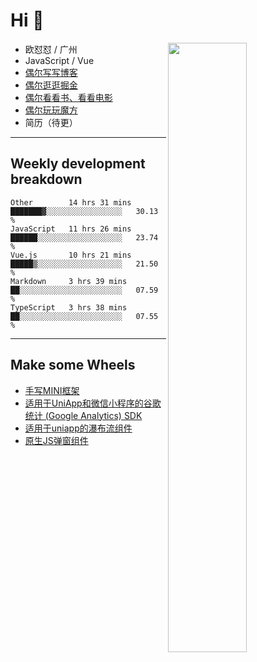 # Hi 👋

[<img align="right" width="50%" src="https://github-readme-stats.vercel.app/api?username=OUDUIDUI&theme=dark&show_icons=true">](https://metrics.lecoq.io/OUDUIDUI?template=classic&#41;)


-   欧怼怼 / 广州
-   JavaScript / Vue
-   [偶尔写写博客](OUDUIDUI.cn)
-   [偶尔逛逛掘金](https://juejin.cn/user/4309700183594366)
-   [偶尔看看书、看看电影](https://www.yuque.com/books/share/3ee1684b-8e19-4849-b5aa-13d1813ded6d)
-   [偶尔玩玩魔方](https://cubing.com/results/person/2014OUSH01)
-   简历（待更）

---

##  Weekly development breakdown

<!--START_SECTION:waka-->
```text
Other        14 hrs 31 mins  ███████▓░░░░░░░░░░░░░░░░░   30.13 % 
JavaScript   11 hrs 26 mins  ██████░░░░░░░░░░░░░░░░░░░   23.74 % 
Vue.js       10 hrs 21 mins  █████▒░░░░░░░░░░░░░░░░░░░   21.50 % 
Markdown     3 hrs 39 mins   ██░░░░░░░░░░░░░░░░░░░░░░░   07.59 % 
TypeScript   3 hrs 38 mins   ██░░░░░░░░░░░░░░░░░░░░░░░   07.55 % 
```
<!--END_SECTION:waka-->



---

##  Make some Wheels

- [手写MINI框架](https://github.com/OUDUIDUI/mini)
- [适用于UniApp和微信小程序的谷歌统计 (Google Analytics) SDK](https://github.com/OUDUIDUI/ga-tracker)
- [适用于uniapp的瀑布流组件](https://github.com/OUDUIDUI/uniapp_waterfalls_flow)
- [原生JS弹窗组件](https://github.com/OUDUIDUI/notice-kit)


